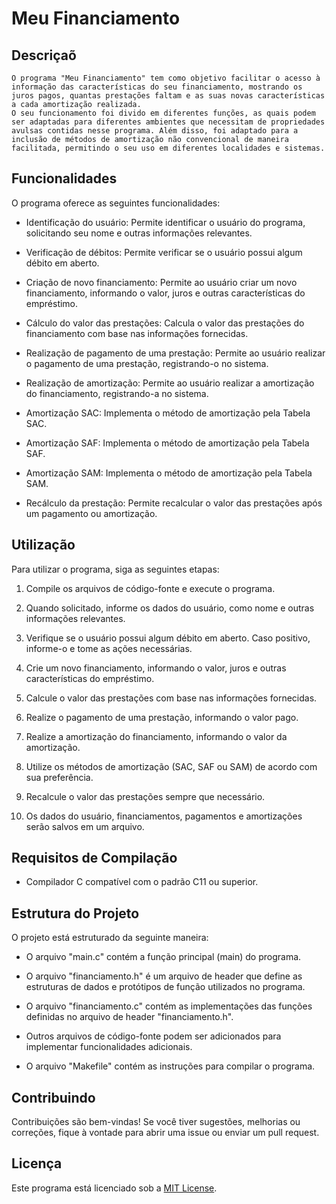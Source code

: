 ﻿# Meu Financiamento

## Descriçaõ

    O programa "Meu Financiamento" tem como objetivo facilitar o acesso à informação das características do seu financiamento, mostrando os juros pagos, quantas prestações faltam e as suas novas características a cada amortização realizada. 
    O seu funcionamento foi divido em diferentes funções, as quais podem ser adaptadas para diferentes ambientes que necessitam de propriedades avulsas contidas nesse programa. Além disso, foi adaptado para a inclusão de métodos de amortização não convencional de maneira facilitada, permitindo o seu uso em diferentes localidades e sistemas.

## Funcionalidades

O programa oferece as seguintes funcionalidades:

- Identificação do usuário: Permite identificar o usuário do programa, solicitando seu nome e outras informações relevantes.

- Verificação de débitos: Permite verificar se o usuário possui algum débito em aberto.

- Criação de novo financiamento: Permite ao usuário criar um novo financiamento, informando o valor, juros e outras características do empréstimo.

- Cálculo do valor das prestações: Calcula o valor das prestações do financiamento com base nas informações fornecidas.

- Realização de pagamento de uma prestação: Permite ao usuário realizar o pagamento de uma prestação, registrando-o no sistema.

- Realização de amortização: Permite ao usuário realizar a amortização do financiamento, registrando-a no sistema.

- Amortização SAC: Implementa o método de amortização pela Tabela SAC.

- Amortização SAF: Implementa o método de amortização pela Tabela SAF.

- Amortização SAM: Implementa o método de amortização pela Tabela SAM.

- Recálculo da prestação: Permite recalcular o valor das prestações após um pagamento ou amortização.

## Utilização

Para utilizar o programa, siga as seguintes etapas:

1. Compile os arquivos de código-fonte e execute o programa.

2. Quando solicitado, informe os dados do usuário, como nome e outras informações relevantes.

3. Verifique se o usuário possui algum débito em aberto. Caso positivo, informe-o e tome as ações necessárias.

4. Crie um novo financiamento, informando o valor, juros e outras características do empréstimo.

5. Calcule o valor das prestações com base nas informações fornecidas.

6. Realize o pagamento de uma prestação, informando o valor pago.

7. Realize a amortização do financiamento, informando o valor da amortização.

8. Utilize os métodos de amortização (SAC, SAF ou SAM) de acordo com sua preferência.

9. Recalcule o valor das prestações sempre que necessário.

10. Os dados do usuário, financiamentos, pagamentos e amortizações serão salvos em um arquivo.

## Requisitos de Compilação

- Compilador C compatível com o padrão C11 ou superior.

## Estrutura do Projeto

O projeto está estruturado da seguinte maneira:

- O arquivo "main.c" contém a função principal (main) do programa.

- O arquivo "financiamento.h" é um arquivo de header que define as estruturas de dados e protótipos de função utilizados no programa.

- O arquivo "financiamento.c" contém as implementações das funções definidas no arquivo de header "financiamento.h".

- Outros arquivos de código-fonte podem ser adicionados para implementar funcionalidades adicionais.

- O arquivo "Makefile" contém as instruções para compilar o programa.

## Contribuindo

Contribuições são bem-vindas! Se você tiver sugestões, melhorias ou correções, fique à vontade para abrir uma issue ou enviar um pull request.

## Licença

Este programa está licenciado sob a [MIT License](https://opensource.org/licenses/MIT).
